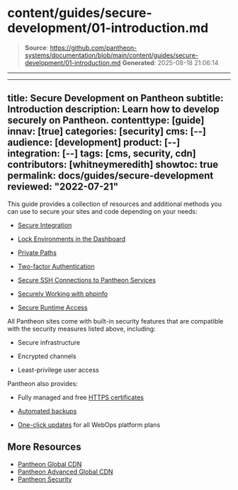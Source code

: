 # content/guides/secure-development/01-introduction.md

> **Source**: https://github.com/pantheon-systems/documentation/blob/main/content/guides/secure-development/01-introduction.md
> **Generated**: 2025-08-18 21:06:14

---

---
title: Secure Development on Pantheon
subtitle: Introduction
description: Learn how to develop securely on Pantheon.
contenttype: [guide]
innav: [true]
categories: [security]
cms: [--]
audience: [development]
product: [--]
integration: [--]
tags: [cms, security, cdn]
contributors: [whitneymeredith]
showtoc: true
permalink: docs/guides/secure-development
reviewed: "2022-07-21"
---

This guide provides a collection of resources and additional methods you can use to secure your sites and code depending on your needs:

- [Secure Integration](/guides/secure-development/secure-integration)

- [Lock Environments in the Dashboard](/guides/secure-development/security-tool)

- [Private Paths](/guides/secure-development/private-paths)

- [Two-factor Authentication](/guides/secure-development/two-factor-authentication)

- [Secure SSH Connections to Pantheon Services](/guides/secure-development/ssh-tunnels)

- [Securely Working with phpinfo](/guides/secure-development/phpinfo)

- [Secure Runtime Access](/guides/secure-development/secure-runtime-access)

All Pantheon sites come with built-in security features that are compatible with the security measures listed above, including:

- Secure infrastructure

- Encrypted channels

- Least-privilege user access

Pantheon also provides:

- Fully managed and free [HTTPS certificates](/guides/global-cdn/https)

- [Automated backups](/guides/backups)

- [One-click updates](/core-updates) for all WebOps platform plans

## More Resources

- [Pantheon Global CDN](/guides/global-cdn)
- [Pantheon Advanced Global CDN](/guides/professional-services/advanced-global-cdn)
- [Pantheon Security](/guides/security)
